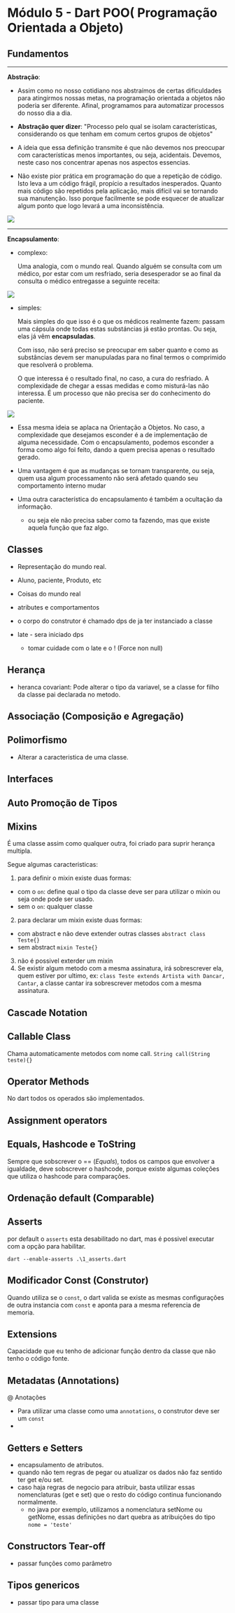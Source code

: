 # Módulo 5 - Dart POO( Programação Orientada a Objeto)

## Fundamentos

---

**Abstração**:

- Assim como no nosso cotidiano nos abstraímos de certas dificuldades para atingirmos nossas metas, na programação orientada a objetos não poderia ser diferente. Afinal, programamos para automatizar processos do nosso dia a dia.

- **Abstração quer dizer**: "Processo pelo qual se isolam características, considerando os que tenham em comum certos grupos de objetos"

- A ideia que essa definição transmite é que não devemos nos preocupar com características menos importantes, ou seja, acidentais. Devemos, neste caso nos concentrar apenas nos aspectos essencias.

- Não existe pior prática em programação do que a repetição de código. Isto leva a um código frágil, propício a resultados inesperados. Quanto mais código são repetidos pela aplicação, mais difícil vai se tornando sua manutenção. Isso porque facilmente se pode esquecer de atualizar algum ponto que logo levará a uma inconsistência.

<img src="assets/abstracao.png" />

---

**Encapsulamento**:

- complexo:

  Uma analogia, com o mundo real. Quando alguém se consulta com um médico, por estar com um resfriado, seria desesperador se ao final da consulta o médico entregasse a seguinte receita:

<img src="assets/encapsulamento1.png" />

- simples:

  Mais simples do que isso é o que os médicos realmente fazem: passam uma cápsula onde todas estas substáncias já estão prontas. Ou seja, elas já vêm **encapsuladas**.

  Com isso, não será preciso se preocupar em saber quanto e como as substâncias devem ser manupuladas para no final termos o comprimido que resolverá o problema.

  O que interessa é o resultado final, no caso, a cura do resfriado. A complexidade de chegar a essas medidas e como misturá-las não interessa. É um processo que não precisa ser do conhecimento do paciente.

<img src="assets/encapsulamento2.png" />

- Essa mesma ideia se aplaca na Orientação a Objetos. No caso, a complexidade que desejamos esconder é a de implementação de alguma necessidade. Com o encapsulamento, podemos esconder a forma como algo foi feito, dando a quem precisa apenas o resultado gerado.

- Uma vantagem é que as mudanças se tornam transparente, ou seja, quem usa algum processamento não será afetado quando seu comportamento interno mudar

- Uma outra característica do encapsulamento é também a ocultação da informação.
  - ou seja ele não precisa saber como ta fazendo, mas que existe aquela função que faz algo.

## Classes

- Representação do mundo real.
- Aluno, paciente, Produto, etc
- Coisas do mundo real
- atributes e comportamentos
- o corpo do construtor é chamado dps de ja ter instanciado a classe

- late - sera iniciado dps
  - tomar cuidade com o late e o ! (Force non null)

## Herança

- heranca covariant: Pode alterar o tipo da variavel, se a classe for filho da classe pai declarada no metodo.

## Associação (Composição e Agregação)

## Polimorfismo

- Alterar a caracteristica de uma classe.

## Interfaces

## Auto Promoção de Tipos

## Mixins

É uma classe assim como qualquer outra, foi criado para suprir herança multipla.

Segue algumas caracteristicas:
1. para definir o mixin existe duas formas:
- com o `on`: define qual o tipo da classe deve ser para utilizar o mixin ou seja onde pode ser usado.
- sem o `on`: qualquer classe

2. para declarar um mixin existe duas formas:
- com abstract e não deve extender outras classes
`abstract class Teste{}`
- sem abstract
`mixin Teste{}`

3. não é possivel exterder um mixin
4. Se existir algum metodo com a mesma assinatura, irá sobrescrever ela, quem estiver por ultimo, ex:
`class Teste extends Artista with Dancar, Cantar`, a classe cantar ira sobrescrever metodos com a mesma assinatura.

## Cascade Notation

## Callable Class

Chama automaticamente metodos com nome call.
`String call(String teste){}`

## Operator Methods

No dart todos os operados são implementados.

## Assignment operators

## Equals, Hashcode e ToString

Sempre que sobscrever o == (*Equals*), todos os campos que envolver a igualdade, deve sobscrever o hashcode, porque existe algumas coleções que utiliza o hashcode para comparações.

## Ordenação default (Comparable)

## Asserts

por default o `asserts` esta desabilitado no dart, mas é possivel executar com a opção para habilitar.

`dart --enable-asserts .\1_asserts.dart`

## Modificador Const (Construtor)

Quando utiliza se o `const`, o dart valida se existe as mesmas configurações de outra instancia com `const` e aponta para a mesma referencia de memoria.

## Extensions

Capacidade que eu tenho de adicionar função dentro da classe que não tenho o código fonte.

## Metadatas (Annotations)

@ Anotações

- Para utilizar uma classe como uma `annotations`, o construtor deve ser um `const`
- 


## Getters e Setters

- encapsulamento de atributos.
- quando não tem regras de pegar ou atualizar os dados não faz sentido ter get e/ou set.
- caso haja regras de negocio para atribuir, basta utilizar essas nomenclaturas (get e set) que o resto do código continua funcionando normalmente.
  - no java por exemplo, utilizamos a nomenclatura setNome ou getNome, essas definições no dart quebra as atribuições do tipo `nome = 'teste'`

## Constructors Tear-off

- passar funções como parâmetro

## Tipos genericos

- passar tipo para uma classe
